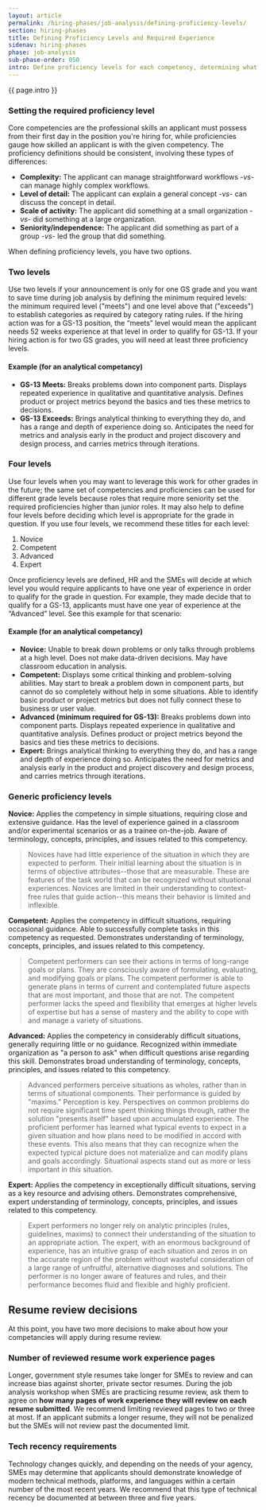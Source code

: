 ```yaml
---
layout: article
permalink: /hiring-phases/job-analysis/defining-proficiency-levels/
section: hiring-phases
title: Defining Proficiency Levels and Required Experience
sidenav: hiring-phases
phase: job-analysis
sub-phase-order: 050
intro: Define proficiency levels for each competency, determining what is needed to qualify in this hiring action.
---
```


<p class="usa-intro">
  {{ page.intro }}
</p>

### Setting the required proficiency level

Core competencies are the professional skills an applicant must possess from their first day in the position you're hiring for, while proficiencies gauge how skilled an applicant is with the given competency. The proficiency definitions should be consistent, involving these types of differences:

- **Complexity:** The applicant can manage straightforward workflows _-vs-_ can manage highly complex workflows.
- **Level of detail:** The applicant can explain a general concept _-vs-_ can discuss the concept in detail.
- **Scale of activity:** The applicant did something at a small organization _-vs-_ did something at a large organization.
- **Seniority/independence:** The applicant did something as part of a group _-vs-_ led the group that did something.

When defining proficiency levels, you have two options.

### Two levels

Use two levels if your announcement is only for one GS grade and you want to save time during job analysis by defining the minimum required levels: the minimum required level ("meets") and one level above that ("exceeds") to establish categories as required by category rating rules. If the hiring action was for a GS-13 position, the “meets” level would mean the applicant needs 52 weeks experience at that level in order to qualify for GS-13. If your hiring action is for two GS grades, you will need at least three proficiency levels.

#### Example (for an analytical competancy)

* **GS-13 Meets:** Breaks problems down into component parts. Displays repeated
experience in qualitative and quantitative analysis. Defines product or project metrics
beyond the basics and ties these metrics to decisions.
* **GS-13 Exceeds:** Brings analytical thinking to everything they do, and has a range and depth of
experience doing so. Anticipates the need for metrics and analysis early in the product
and project discovery and design process, and carries metrics through iterations.

### Four levels

Use four levels when you may want to leverage this work for other grades in the future; the same set of competencies and proficiencies can be used for different grade levels because roles that require more seniority set the required proficiencies higher than junior roles. It may also help to define four levels before deciding which level is appropriate for the grade in question. If you use four levels, we recommend these titles for each level:

1. Novice
2. Competent
3. Advanced
4. Expert

Once proficiency levels are defined, HR and the SMEs will decide at which level you would require applicants to have one year of experience in order to qualify for the grade in question. For example, they made decide that to qualify for a GS-13, applicants must have one year of experience at the “Advanced” level. See this example for that scenario:

#### Example (for an analytical competancy)

* **Novice:** Unable to break down problems or only talks through problems at a high level. Does not make data-driven decisions. May have classroom education in analysis.
* **Competent:** Displays some critical thinking and problem-solving abilities. May start to break
a problem down in component parts, but cannot do so completely without help in some situations. Able to identify basic product or project metrics but does not fully connect these to business or user value.
* **Advanced (minimum required for GS-13):** Breaks problems down into component parts. Displays repeated experience in qualitative and quantitative analysis. Defines product or project metrics beyond the basics and ties these metrics to decisions.
* **Expert:** Brings analytical thinking to everything they do, and has a range and depth of experience doing so. Anticipates the need for metrics and analysis early in the product and project discovery and design process, and carries metrics through iterations.

### Generic proficiency levels

**Novice:** Applies the competency in simple situations, requiring close and extensive guidance. Has the level of experience gained in a classroom and/or experimental scenarios or as a trainee on-the-job. Aware of terminology, concepts, principles, and issues related to this competency.

> Novices have had little experience of the situation in which they are expected to perform. Their initial learning about the situation is in terms of objective attributes--those that are measurable. These are features of the task world that can be recognized without situational experiences. Novices are limited in their understanding to context-free rules that guide action--this means their behavior is limited and inflexible.

**Competent:** Applies the competency in difficult situations, requiring occasional guidance. Able to successfully complete tasks in this competency as requested. Demonstrates understanding of terminology, concepts, principles, and issues related to this competency.
 
> Competent performers can see their actions in terms of long-range goals or plans. They are consciously aware of formulating, evaluating, and modifying goals or plans. The competent performer is able to generate plans in terms of current and contemplated future aspects that are most important, and those that are not. The competent performer lacks the speed and flexibility that emerges at higher levels of expertise but has a sense of mastery and the ability to cope with and manage a variety of situations.

**Advanced:** Applies the competency in considerably difficult situations, generally requiring little or no guidance. Recognized within immediate organization as "a person to ask" when difficult questions arise regarding this skill. Demonstrates broad understanding of terminology, concepts, principles, and issues related to this competency.

> Advanced performers perceive situations as wholes, rather than in terms of situational components. Their performance is guided by "maxims." Perception is key. Perspectives on common problems do not require significant time spent thinking things through, rather the solution "presents itself" based upon accumulated experience. The proficient performer has learned what typical events to expect in a given situation and how plans need to be modified in accord with these events. This also means that they can recognize when the expected typical picture does not materialize and can modify plans and goals accordingly. Situational aspects stand out as more or less important in *this* situation.

**Expert:** Applies the competency in exceptionally difficult situations, serving as a key resource and advising others. Demonstrates comprehensive, expert understanding of terminology, concepts, principles, and issues related to this competency.
 
> Expert performers no longer rely on analytic principles (rules, guidelines, maxims) to connect their understanding of the situation to an appropriate action. The expert, with an enormous background of experience, has an intuitive grasp of each situation and zeros in on the accurate region of the problem without wasteful consideration of a large range of unfruitful, alternative diagnoses and solutions. The performer is no longer aware of features and rules, and their performance becomes fluid and flexible and highly proficient.

## Resume review decisions

At this point, you have two more decisions to make about how your competancies will apply during resume review.

<h3 id="resume-review-page-count">Number of reviewed resume work experience pages</h3>
<p>
  Longer, government style resumes take longer for SMEs to review and can increase bias against shorter, private sector resumes. During the job analysis workshop when SMEs are practicing resume review, ask them to agree on <strong>how many pages of work experience they will review on each resume submitted</strong>. We recommend limiting reviewed pages to two or three at most. If an applicant submits a longer resume, they will not be penalized but the SMEs will not review past the documented limit.
</p>

<h3>Tech recency requirements</h3>
<p>
  Technology changes quickly, and depending on the needs of your agency, SMEs may determine that applicants should demonstrate knowledge of modern technical methods, platforms, and languages within a certain number of the most recent years. We recommend that this type of technical recency be documented at between three and five years.
</p>
